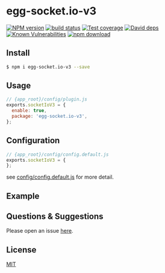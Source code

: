 # egg-socket.io-v3

[![NPM version][npm-image]][npm-url]
[![build status][travis-image]][travis-url]
[![Test coverage][codecov-image]][codecov-url]
[![David deps][david-image]][david-url]
[![Known Vulnerabilities][snyk-image]][snyk-url]
[![npm download][download-image]][download-url]

[npm-image]: https://img.shields.io/npm/v/egg-socket.io-v3.svg?style=flat-square
[npm-url]: https://npmjs.org/package/egg-socket.io-v3
[travis-image]: https://img.shields.io/travis/eggjs/egg-socket.io-v3.svg?style=flat-square
[travis-url]: https://travis-ci.org/eggjs/egg-socket.io-v3
[codecov-image]: https://img.shields.io/codecov/c/github/eggjs/egg-socket.io-v3.svg?style=flat-square
[codecov-url]: https://codecov.io/github/eggjs/egg-socket.io-v3?branch=master
[david-image]: https://img.shields.io/david/eggjs/egg-socket.io-v3.svg?style=flat-square
[david-url]: https://david-dm.org/eggjs/egg-socket.io-v3
[snyk-image]: https://snyk.io/test/npm/egg-socket.io-v3/badge.svg?style=flat-square
[snyk-url]: https://snyk.io/test/npm/egg-socket.io-v3
[download-image]: https://img.shields.io/npm/dm/egg-socket.io-v3.svg?style=flat-square
[download-url]: https://npmjs.org/package/egg-socket.io-v3

<!--
Description here.
-->

## Install

```bash
$ npm i egg-socket.io-v3 --save
```

## Usage

```js
// {app_root}/config/plugin.js
exports.socketIoV3 = {
  enable: true,
  package: 'egg-socket.io-v3',
};
```

## Configuration

```js
// {app_root}/config/config.default.js
exports.socketIoV3 = {
};
```

see [config/config.default.js](config/config.default.js) for more detail.

## Example

<!-- example here -->

## Questions & Suggestions

Please open an issue [here](https://github.com/eggjs/egg/issues).

## License

[MIT](LICENSE)
